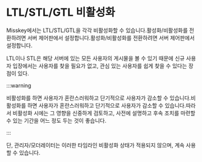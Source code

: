 # LTL/STL/GTL 비활성화

Misskey에서는 LTL/STL/GTL을 각각 비활성화할 수 있습니다.활성화/비활성화를 전환하려면 서버 제어판에서 설정합니다.활성화/비활성화를 전환하려면 서버 제어판에서 설정합니다.

LTL이나 STL은 해당 서버에 있는 모든 사용자의 게시물을 볼 수 있기 때문에 신규 사용자 입장에서는 사용자를 찾을 필요가 없고, 관심 있는 사용자를 쉽게 찾을 수 있다는 장점이 있다.

:::warning

비활성화를 하면 사용자가 혼란스러워하고 단기적으로 사용자가 감소할 수 있습니다.비활성화를 하면 사용자가 혼란스러워하고 단기적으로 사용자가 감소할 수 있습니다.따라서 비활성화 시에는 그 영향을 신중하게 검토하고, 사전에 설명하고 후속 조치를 마련할 수 있는 기간을 어느 정도 두는 것이 좋습니다.

:::

단, 관리자/모더레이터는 이러한 타임라인 비활성화 상태가 적용되지 않으며, 계속 사용할 수 있습니다.
